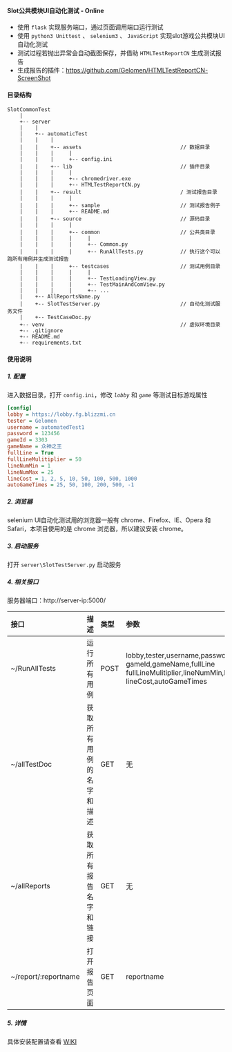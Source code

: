 ﻿#### Slot公共模块UI自动化测试 - Online
* 使用 `flask` 实现服务端口，通过页面调用端口运行测试
* 使用 `python3 Unittest` 、 `selenium3` 、 `JavaScript` 实现slot游戏公共模块UI自动化测试
* 测试过程若抛出异常会自动截图保存，并借助 `HTMLTestReportCN` 生成测试报告
* 生成报告的插件：https://github.com/Gelomen/HTMLTestReportCN-ScreenShot

#### 目录结构
```
SlotCommonTest
    |
    +-- server
    |    |
    |    +-- automaticTest
    |    |    |
    |    |    +-- assets                                // 数据目录
    |    |    |     |
    |    |    |     +-- config.ini
    |    |    +-- lib                                   // 插件目录
    |    |    |     |
    |    |    |     +-- chromedriver.exe
    |    |    |     +-- HTMLTestReportCN.py
    |    |    +-- result                                / 测试报告目录
    |    |    |     |
    |    |    |     +-- sample                          // 测试报告例子
    |    |    |     +-- README.md
    |    |    +-- source                                // 源码目录
    |    |    |     |
    |    |    |     +-- common                          // 公共类目录
    |    |    |     |     |
    |    |    |     |     +-- Common.py
    |    |    |     |     +-- RunAllTests.py            // 执行这个可以跑所有用例并生成测试报告
    |    |    |     +-- testcases                       // 测试用例目录
    |    |    |     |     |
    |    |    |     |     +-- TestLoadingView.py
    |    |    |     |     +-- TestMainAndComView.py
    |    |    |     |     +-- ...
    |    +-- AllReportsName.py
    |    +-- SlotTestServer.py                          // 自动化测试服务文件
    |    +-- TestCaseDoc.py
    +-- venv                                            // 虚拟环境目录
    +-- .gitignore
    +-- README.md
    +-- requirements.txt
```


#### 使用说明
##### 1. 配置
进入数据目录，打开 `config.ini`，修改 *`lobby`* 和 *`game`* 等测试目标游戏属性
```ini
[config]
lobby = https://lobby.fg.blizzmi.cn
tester = Gelomen
username = automatedTest1
password = 123456
gameId = 3303
gameName = 众神之王
fullLine = True
fullLineMulitiplier = 50
lineNumMin = 1
lineNumMax = 25
lineCost = 1, 2, 5, 10, 50, 100, 500, 1000
autoGameTimes = 25, 50, 100, 200, 500, -1
```

##### 2. 浏览器
selenium UI自动化测试用的浏览器一般有 chrome、Firefox、IE、Opera 和 Safari，本项目使用的是 chrome 浏览器，所以建议安装 chrome。

##### 3. 启动服务
打开 `server\SlotTestServer.py` 启动服务

##### 4. 相关接口
服务器端口：http://server-ip:5000/

|接口|描述|类型|参数|示例|
|:--|:--|:--|:--|:--|
|~/RunAllTests|运行所有用例|POST|lobby,tester,username,password<br/>gameId,gameName,fullLine<br/>fullLineMulitiplier,lineNumMin,lineNumMax<br/>lineCost,autoGameTimes|http://server-ip:5000/RunAllTests|
|~/allTestDoc|获取所有用例的名字和描述|GET|无|http://server-ip:5000/allTestDoc|
|~/allReports|获取所有报告名字和链接|GET|无|http://server-ip:5000/allReports|
|~/report/:reportname|打开报告页面|GET|reportname|http://server-ip:5000/report/【希腊传说】公共模块测试报告V1.1|

##### 5. 详情
具体安装配置请查看 [WIKI](https://github.com/Gelomen/SlotCommonTest/wiki)